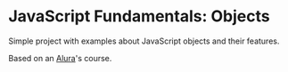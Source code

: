 # JavaScript Fundamentals: Objects

Simple project with examples about JavaScript objects and their features.

Based on an [Alura](https://www.alura.com.br)'s course.
